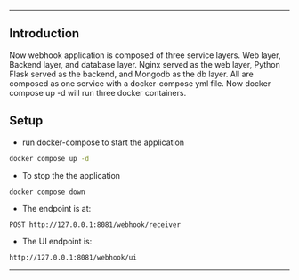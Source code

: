 
*******************
## Introduction
Now webhook application is composed of three service layers. Web layer, Backend layer, and database layer. Nginx served as the web layer, Python Flask served as the backend, and Mongodb as the db layer. 
All are composed as one service with a docker-compose yml file. Now docker compose up -d will run three docker containers.
## Setup

* run docker-compose  to start the application
```bash
docker compose up -d
```
* To stop the the application
```
docker compose down
```

* The endpoint is at:

```bash
POST http://127.0.0.1:8081/webhook/receiver
```

* The UI endpoint is:


```bash
http://127.0.0.1:8081/webhook/ui
```


*******************

